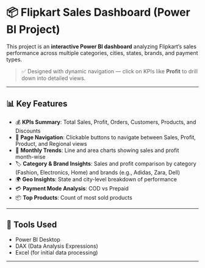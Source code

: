 # 📦 Flipkart Sales Dashboard (Power BI Project)

This project is an **interactive Power BI dashboard** analyzing Flipkart’s sales performance across multiple categories, cities, states, brands, and payment types.

> ✅ Designed with dynamic navigation — click on KPIs like **Profit** to drill down into detailed views.

---

## 📊 Key Features

- 💰 **KPIs Summary**: Total Sales, Profit, Orders, Customers, Products, and Discounts
- 🧭 **Page Navigation**: Clickable buttons to navigate between Sales, Profit, Product, and Regional views
- 📅 **Monthly Trends**: Line and area charts showing sales and profit month-wise
- 🏷️ **Category & Brand Insights**: Sales and profit comparison by category (Fashion, Electronics, Home) and brands (e.g., Adidas, Zara, Dell)
- 🌍 **Geo Insights**: State and city-level breakdown of performance
- 💳 **Payment Mode Analysis**: COD vs Prepaid
- 📦 **Top Products**: Count of most sold products

---
## 🧰 Tools Used

- Power BI Desktop
- DAX (Data Analysis Expressions)
- Excel (for initial data processing)

---
